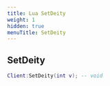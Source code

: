 ```yaml
---
title: Lua SetDeity
weight: 1
hidden: true
menuTitle: SetDeity
---
```

## SetDeity
```lua
Client:SetDeity(int v); -- void
```